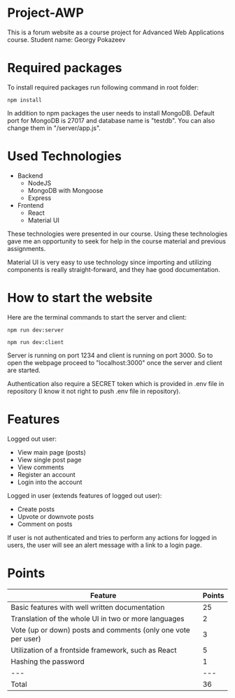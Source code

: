 # Project-AWP
This is a forum website as a course project for Advanced Web Applications course.
Student name: Georgy Pokazeev

# Required packages
To install required packages run following command in root folder:
```
npm install
```

In addition to npm packages the user needs to install MongoDB. Default port for MongoDB is 27017 and database name is "testdb". You can also change them in "/server/app.js".

# Used Technologies
- Backend
    - NodeJS
    - MongoDB with Mongoose
    - Express
- Frontend
    - React
    - Material UI

These technologies were presented in our course. Using these technologies gave me an opportunity to seek for help in the course material and previous assignments.

Material UI is very easy to use technology since importing and utilizing components is really straight-forward, and they hae good documentation.

# How to start the website
Here are the terminal commands to start the server and client:
```
npm run dev:server
```
```
npm run dev:client
```
Server is running on port 1234 and client is running on port 3000. So to open the webpage proceed to "localhost:3000" once the server and client are started.

Authentication also require a SECRET token which is provided in .env file in repository (I know it not right to push .env file in repository).

# Features
Logged out user:
 - View main page (posts)
 - View single post page
 - View comments
 - Register an account
 - Login into the account

Logged in user (extends features of logged out user):
 - Create posts
 - Upvote or downvote posts
 - Comment on posts

If user is not authenticated and tries to perform any actions for logged in users, the user will see an alert message with a link to a login page.

# Points
|Feature|Points|
|---|---|
|Basic features with well written documentation|25|
|Translation of the whole UI in two or more languages|2|
|Vote (up or down) posts and comments (only one vote per user)|3|
|Utilization of a frontside framework, such as React|5|
|Hashing the password|1|
|---|---|
|Total|36|

